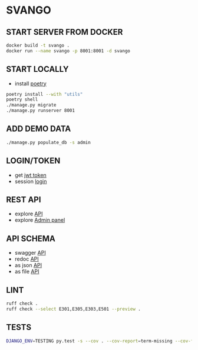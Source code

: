 # SVANGO


## START SERVER FROM DOCKER
```bash
docker build -t svango .
docker run --name svango -p 8001:8001 -d svango
```

## START LOCALLY
* install [poetry](https://python-poetry.org/docs/#installation) 
```bash
poetry install --with "utils"
poetry shell
./manage.py migrate
./manage.py runserver 8001
```

## ADD DEMO DATA
```bash
./manage.py populate_db -s admin
```

## LOGIN/TOKEN
* get [jwt token](http://127.0.0.1:8000/api/v1/actors/token-obtain/) 
* session [login](http://localhost:8001/actors/users/login/) 


## REST API
* explore [API](http://localhost:8001/api/v1/) 
* explore [Admin panel](http://localhost:8001/admin/)


## API SCHEMA
* swagger [API](http://localhost:8001/api/v1/schema/swagger-ui) 
* redoc [API](http://localhost:8001/api/v1/schema/redoc) 
* as json [API](http://localhost:8001/api/v1/schema/?format=json) 
* as file [API](http://localhost:8001/api/v1/schema/) 


## LINT
```bash
ruff check .
ruff check --select E301,E305,E303,E501 --preview .
 ```

## TESTS
```bash
DJANGO_ENV=TESTING py.test -s --cov . --cov-report=term-missing --cov-fail-under=100 --no-cov-on-fail --tb long
```
